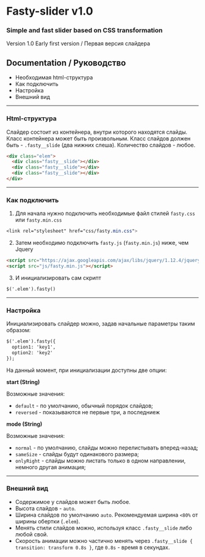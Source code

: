 # Fasty-slider v1.0
### Simple and fast slider based on CSS transformation
Version 1.0
Early first version / Первая версия слайдера
## Documentation / Руководство
* Необходимая html-структура
* Как подключить
* Настройка
* Внешний вид
---
### Html-структура
Слайдер состоит из контейнера, внутри которого находятся слайды. Класс контейнера может быть произвольным. Класс слайдов должен быть - `.fasty__slide` (два нижних слеша). Количество слайдов - любое.
```html
<div class="elem">
  <div class="fasty__slide"></div>
  <div class="fasty__slide"></div>
  <div class="fasty__slide"></div>
</div>
```
---
###  Как подключить
1. Для начала нужно подключить необходимые файл стилей `fasty.css` или `fasty.min.css`
```css
<link rel="stylesheet" href="css/fasty.min.css">
```
2. Затем необходимо подключить `fasty.js` (`fasty.min.js`) ниже, чем Jquery
```html
<script src="https://ajax.googleapis.com/ajax/libs/jquery/1.12.4/jquery.min.js"></script>
<script src="js/fasty.min.js"></script>
```
3. И инициализировать сам скрипт
```html
$('.elem').fasty()  
```
---
### Настройка
Инициализировать слайдер можно, задав начальные параметры таким образом:
```html
$('.elem').fasty({
  option1: 'key1',
  option2: 'key2'
});
```
На данный момент, при инициализации доступны две опции:

**start (String)**

Возможные значения: 
* ``default`` - по умолчанию, обычный порядок слайдов;
* ``reversed`` - показываются не первые три, а последниеж

**mode (String)**

Возможные значения: 
* ``normal`` - по умолчанию, слайды можно перелистывать вперед-назад;
* ``sameSize`` - слайды будут одинакового размера;
* ``onlyRight`` - слайды можно листать только в одном направлении, немного другая анимация;

---
### Внешний вид
* Содержимое у слайдов может быть любое.
* Высота слайдов - ``auto``.
* Ширина слайдов по умолчанию ``auto``. Рекомендуемая ширина ``<80%`` от ширины обертки (``.elem``).
* Менять стили слайдов можно, используя класс ``.fasty__slide`` либо любой свой.
* Скорость анимации можно частично менять через
`
.fasty__slide {
  transition: transform 0.8s
}
`, где `0.8s` - время в секундах.
  
